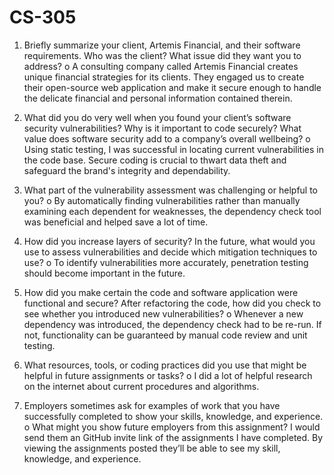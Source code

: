# CS-305

1.	Briefly summarize your client, Artemis Financial, and their software requirements. Who was the client? What issue did they want you to address?
  o	A consulting company called Artemis Financial creates unique financial strategies for its clients. They engaged us to create their open-source web application and    make it secure enough to handle the delicate financial and personal information contained therein.

2.	What did you do very well when you found your client’s software security vulnerabilities? Why is it important to code securely? What value does software security add to a company’s overall wellbeing?
  o	Using static testing, I was successful in locating current vulnerabilities in the code base. Secure coding is crucial to thwart data theft and safeguard the brand's integrity and dependability.

3.	What part of the vulnerability assessment was challenging or helpful to you?
  o	By automatically finding vulnerabilities rather than manually examining each dependent for weaknesses, the dependency check tool was beneficial and helped save a lot of time.

4.	How did you increase layers of security? In the future, what would you use to assess vulnerabilities and decide which mitigation techniques to use?
  o	To identify vulnerabilities more accurately, penetration testing should become important in the future.

5.	How did you make certain the code and software application were functional and secure? After refactoring the code, how did you check to see whether you introduced new vulnerabilities?
  o	Whenever a new dependency was introduced, the dependency check had to be re-run. If not, functionality can be guaranteed by manual code review and unit testing.

6.	What resources, tools, or coding practices did you use that might be helpful in future assignments or tasks?
  o	I did a lot of helpful research on the internet about current procedures and algorithms.

7.	Employers sometimes ask for examples of work that you have successfully completed to show your skills, knowledge, and experience.
  o	What might you show future employers from this assignment? I would send them an GitHub invite link of the assignments I have completed. By viewing the assignments posted they’ll be able to see my skill, knowledge, and experience.
